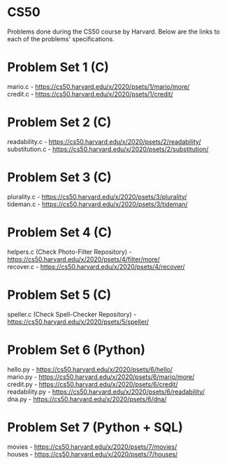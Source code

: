 # CS50
Problems done during the CS50 course by Harvard. Below are the links to each of the problems' specifications. 

# Problem Set 1 (C)
mario.c - https://cs50.harvard.edu/x/2020/psets/1/mario/more/ <br />
credit.c - https://cs50.harvard.edu/x/2020/psets/1/credit/ <br />

# Problem Set 2 (C)
readability.c - https://cs50.harvard.edu/x/2020/psets/2/readability/ <br />
substitution.c - https://cs50.harvard.edu/x/2020/psets/2/substitution/ <br />

# Problem Set 3 (C)
plurality.c - https://cs50.harvard.edu/x/2020/psets/3/plurality/ <br />
tideman.c - https://cs50.harvard.edu/x/2020/psets/3/tideman/ <br />

# Problem Set 4 (C)
helpers.c (Check Photo-Filter Repository) - https://cs50.harvard.edu/x/2020/psets/4/filter/more/ <br />
recover.c - https://cs50.harvard.edu/x/2020/psets/4/recover/ <br />

# Problem Set 5 (C)
speller.c (Check Spell-Checker Repository) - https://cs50.harvard.edu/x/2020/psets/5/speller/ <br />

# Problem Set 6 (Python)
hello.py - https://cs50.harvard.edu/x/2020/psets/6/hello/ <br />
mario.py - https://cs50.harvard.edu/x/2020/psets/6/mario/more/ <br />
credit.py - https://cs50.harvard.edu/x/2020/psets/6/credit/ <br />
readability.py - https://cs50.harvard.edu/x/2020/psets/6/readability/ <br />
dna.py - https://cs50.harvard.edu/x/2020/psets/6/dna/ <br />

# Problem Set 7 (Python + SQL)
movies - https://cs50.harvard.edu/x/2020/psets/7/movies/ <br />
houses - https://cs50.harvard.edu/x/2020/psets/7/houses/ <br />
